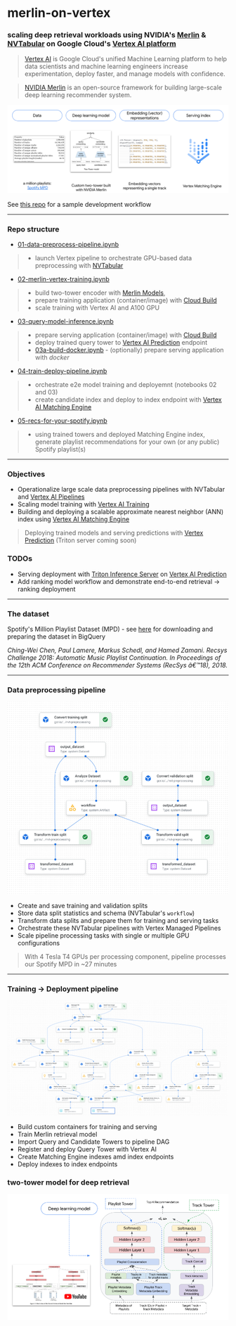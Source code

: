 # merlin-on-vertex


### scaling deep retrieval workloads using NVIDIA's [Merlin](https://github.com/NVIDIA-Merlin/Merlin) & [NVTabular](https://github.com/NVIDIA-Merlin/NVTabular) on Google Cloud's [Vertex AI platform](https://cloud.google.com/vertex-ai/docs/start/introduction-unified-platform)

> [Vertex AI](https://cloud.google.com/vertex-ai) is Google Cloud's unified Machine Learning platform to help data scientists and machine learning engineers increase experimentation, deploy faster, and manage models with confidence.

> [NVIDIA Merlin](https://developer.nvidia.com/nvidia-merlin) is an open-source framework for building large-scale deep learning recommender system.

![alt text](https://github.com/tottenjordan/merlin-on-vertex/blob/main/imgs/deep-retrieval-workflow.png)

See [this repo](https://github.com/jswortz/spotify_mpd_two_tower/tree/cbbd29fd71e8b500683635a19f0aa8ae657db884) for a sample development workflow 

---
### Repo structure

* [01-data-preprocess-pipeline.ipynb](https://github.com/tottenjordan/merlin-on-vertex/blob/main/01-data-preprocess-pipeline.ipynb)  
> * launch Vertex pipeline to orchestrate GPU-based data preprocessing with [NVTabular](https://github.com/NVIDIA-Merlin/NVTabular)

* [02-merlin-vertex-training.ipynb](https://github.com/tottenjordan/merlin-on-vertex/blob/main/02-merlin-vertex-training.ipynb) 
> * build two-tower encoder with [Merlin Models](https://github.com/NVIDIA-Merlin/models),
> * prepare training application (container/image) with [Cloud Build](https://cloud.google.com/build/docs/build-push-docker-image)
> * scale training with Vertex AI and A100 GPU  

* [03-query-model-inference.ipynb](https://github.com/tottenjordan/merlin-on-vertex/blob/main/03-query-model-inference.ipynb) 
> * prepare serving application (container/image) with [Cloud Build](https://cloud.google.com/build/docs/build-push-docker-image) 
> * deploy trained query tower to [Vertex AI Prediction](https://cloud.google.com/vertex-ai/docs/predictions/overview) endpoint
> * [03a-build-docker.ipynb](https://github.com/tottenjordan/merlin-on-vertex/blob/main/03a-build-docker.ipynb) - (optionally) prepare serving application with *docker*

* [04-train-deploy-pipeline.ipynb](https://github.com/tottenjordan/merlin-on-vertex/blob/main/04-train-deploy-pipeline.ipynb) 
> * orchestrate e2e model training and deployemnt (notebooks 02 and 03)
> * create candidate index and deploy to index endpoint with [Vertex AI Matching Engine](https://cloud.google.com/vertex-ai/docs/matching-engine/overview)

* [05-recs-for-your-spotify.ipynb](https://github.com/tottenjordan/merlin-on-vertex/blob/main/05-recs-for-your-spotify.ipynb) 
> * using trained towers and deployed Matching Engine index, generate playlist recommendations for your own (or any public) Spotify playlist(s) 
---

### Objectives
* Operationalize large scale data preprocessing pipelines with NVTabular and [Vertex AI Pipelines](https://cloud.google.com/vertex-ai/docs/pipelines/introduction)
* Scaling model training with [Vertex AI Training](https://cloud.google.com/vertex-ai/docs/training/custom-training)
* Building and deploying a scalable approximate nearest neighbor (ANN) index using [Vertex AI Matching Engine](https://cloud.google.com/vertex-ai/docs/matching-engine/overview)
> Deploying trained models and serving predictions with [Vertex Prediction](https://cloud.google.com/vertex-ai/docs/predictions/getting-predictions) (Triton server coming soon)

### TODOs
* Serving deployment with [Triton Inference Server](https://developer.nvidia.com/nvidia-triton-inference-server) on [Vertex AI Prediction](https://cloud.google.com/vertex-ai/docs/predictions/overview)
* Add ranking model workflow and demonstrate end-to-end retrieval -> ranking deployment
---

### The dataset

Spotify's Million Playlist Dataset (MPD) - see [here](https://github.com/jswortz/spotify_mpd_two_tower/blob/cbbd29fd71e8b500683635a19f0aa8ae657db884/00-bq-data-prep.ipynb) for downloading and preparing the dataset in BigQuery

*Ching-Wei Chen, Paul Lamere, Markus Schedl, and Hamed Zamani. Recsys Challenge 2018: Automatic Music Playlist Continuation. In Proceedings of the 12th ACM Conference on Recommender Systems (RecSys â€™18), 2018.*

---

### Data preprocessing pipeline

![alt text](https://github.com/tottenjordan/merlin-on-vertex/blob/main/imgs/data-process-pipes.png)

* Create and save training and validation splits
* Store data split statistics and schema (NVTabular's `workflow`)
* Transform data splits and prepare them for training and serving tasks
* Orchestrate these NVTabular pipelines with Vertex Managed Pipelines
* Scale pipeline processing tasks with single or multiple GPU configurations

> With 4 Tesla T4 GPUs per processing component, pipeline processes our Spotify MPD in ~27 minutes
---

### Training -> Deployment pipeline

![alt text](https://github.com/tottenjordan/merlin-on-vertex/blob/main/imgs/merlin-e2e-pipe.png)

* Build custom containers for training and serving
* Train Merlin retrieval model
* Import Query and Candidate Towers to pipeline DAG
* Register and deploy Query Tower with Vertex AI
* Create Matching Engine indexes amd index endpoints
* Deploy indexes to index endpoints 

### two-tower model for deep retrieval 
![alt text](https://github.com/tottenjordan/merlin-on-vertex/blob/main/imgs/2tower-diagram.png)





